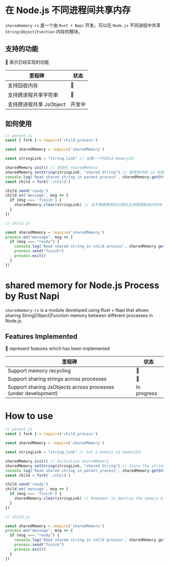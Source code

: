 # 在 Node.js 不同进程间共享内存

`sharedmemory-rs` 是一个由 `Rust + Napi` 开发，可以在 `Node.js` 不同进程中共享 `String|Object|Function` 内存的模块。

## 支持的功能

🚀 表示已经实现的功能

| 里程碑                                                                                                                                                                                                                                          | 状态 |
| -------------------------------------------------------------------------------------------------------------------------------------- | ---- |
|  支持回收内存    | 🚀    |
|  支持跨进程共享字符串    | 🚀    |
|  支持跨进程共享 JsObject    | 开发中    |



## 如何使用

```js
// parent.js
const { fork } = require('child_process')

const sharedMemory = require('sharedMemory')

const stringLink = "string.link" // 设置一个内存id memoryId

sharedMemory.init() // 初始化 sharedMemory
sharedMemory.setString(stringLink, "shared String") // 使用该内存 id 存储需要共享的字符串
console.log('Read shared string in parent process', sharedMemory.getString(stringLink))
const child = fork('./child')

child.send('ready')
child.on('message', msg => {
  if (msg === 'finish') {
    sharedMemory.clear(stringLink) // 当不需要使用后记得在主进程销毁该内存块
  }
})

// child.js

const sharedMemory = require('sharedMemory')
process.on("message", msg => {
  if (msg === "ready") {
    console.log('Read shared string in child process', sharedMemory.getString("string.link"))
    process.send("finish")
    process.exit()
  }
})

```
# shared memory for Node.js Process by Rust Napi

`sharedmemory-rs` is a module developed using Rust + Napi that allows sharing String|Object|Function memory between different processes in Node.js.

## Features Implemented

🚀 represent features which has been implemented

| 里程碑                                                                                                                                                                                                                                          | 状态 |
| -------------------------------------------------------------------------------------------------------------------------------------- | ---- |
|  Support memory recycling	    | 🚀    |
|  Support sharing strings across processes	    | 🚀    |
|  Support sharing JsObjects across processes (under development)    | In progress    |


# How to use

```js
// parent.js
const { fork } = require('child_process')

const sharedMemory = require('sharedMemory')

const stringLink = "string.link" // Set a memory id memoryId

sharedMemory.init() // Initialize sharedMemory
sharedMemory.setString(stringLink, "shared String") // Store the string to be shared using the memory id
console.log('Read shared string in parent process', sharedMemory.getString(stringLink))
const child = fork('./child')

child.send('ready')
child.on('message', msg => {
  if (msg === 'finish') {
    sharedMemory.clear(stringLink) // Remember to destroy the memory block in the main process when it is no longer needed
  }
})

// child.js

const sharedMemory = require('sharedMemory')
process.on("message", msg => {
  if (msg === "ready") {
    console.log('Read shared string in child process', sharedMemory.getString("string.link"))
    process.send("finish")
    process.exit()
  }
})
```

